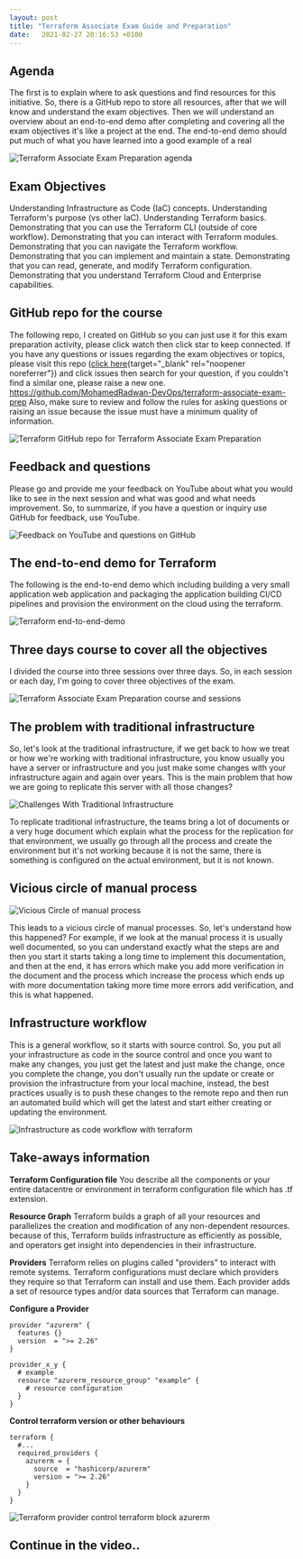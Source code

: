 ```yaml
---
layout: post
title: "Terraform Associate Exam Guide and Preparation"
date:   2021-02-27 20:16:53 +0100
---
```


## Agenda

The first is to explain where to ask questions and find resources for this initiative. So, there is a GitHub repo to store all resources, after that we will know and understand the exam objectives. Then we will understand an overview about an end-to-end demo after completing and covering all the exam objectives it\'s like a project at the end. The end-to-end demo should put much of what you have learned into a good example of a real 

![Terraform Associate Exam Preparation agenda](/assets/images/2021/02/Terraform-Associate-Exam-Preparation-agenda-1024x577.png)
## Exam Objectives

Understanding Infrastructure as Code (IaC) concepts. Understanding Terraform\'s purpose (vs other IaC). Understanding Terraform basics. Demonstrating that you can use the Terraform CLI (outside of core workflow). Demonstrating that you can interact with Terraform modules. Demonstrating that you can navigate the Terraform workflow. Demonstrating that you can implement and maintain a state. Demonstrating that you can read, generate, and modify Terraform configuration. Demonstrating that you understand Terraform Cloud and Enterprise capabilities.

## GitHub repo for the course

The following repo, I created on GitHub so you can just use it for this exam preparation activity, please click watch then click star to keep connected. If you have any questions or issues regarding the exam objectives or topics, please visit this repo ([click here](https://github.com/MohamedRadwan-DevOps/terraform-associate-exam-prep){target="_blank" rel="noopener noreferrer"}) and click issues then search for your question, if you couldn\'t find a similar one, please raise a new one.
<https://github.com/MohamedRadwan-DevOps/terraform-associate-exam-prep>
Also, make sure to review and follow the rules for asking questions or raising an issue because the issue must have a minimum quality of information.

![Terraform GitHub repo for Terraform Associate Exam Preparation](/assets/images/2021/02/Terraform-GitHub-repo-for-Terraform-Associate-Exam-Preparation-1024x573.png)

## Feedback and questions

Please go and provide me your feedback on YouTube about what you would like to see in the next session and what was good and what needs improvement. So, to summarize, if you have a question or inquiry use GitHub for feedback, use YouTube.

![Feedback on YouTube and questions on GitHub](/assets/images/2021/02/Feedback-on-YouTube-and-questions-on-GitHub-1024x572.png)

## The end-to-end demo for Terraform

The following is the end-to-end demo which including building a very small application web application and packaging the application building CI/CD pipelines and provision the environment on the cloud using the terraform.

![Terraform end-to-end-demo](/assets/images/2021/02/Terraform-end-to-end-demo-1024x575.png)

## Three days course to cover all the objectives

I divided the course into three sessions over three days. So, in each session or each day, I\'m going to cover three objectives of the exam.

![Terraform Associate Exam Preparation course and sessions](/assets/images/2021/02/Terraform-Associate-Exam-Preparation-course-and-sessions-1024x574.png)

## The problem with traditional infrastructure

So, let\'s look at the traditional infrastructure, if we get back to how we treat or how we\'re working with traditional infrastructure, you know usually you have a server or infrastructure and you just make some changes with your infrastructure again and again over years. This is the main problem that how we are going to replicate this server with all those changes?

![Challenges With Traditional Infrastructure](/assets/images/2021/02/Challenges-With-Traditional-Infrastructure-1024x571.png)

To replicate traditional infrastructure, the teams bring a lot of documents or a very huge document which explain what the process for the replication for that environment, we usually go through all the process and create the environment but it\'s not working because it is not the same, there is something is configured on the actual environment, but it is not known.

## Vicious circle of manual process

![Vicious Circle of manual process](/assets/images/2021/02/Vicious-Circle-of-manaual-process-1024x571.png)

This leads to a vicious circle of manual processes. So, let\'s understand how this happened? For example, if we look at the manual process it is usually well documented, so you can understand exactly what the steps are and then you start it starts taking a long time to implement this documentation, and then at the end, it has errors which make you add more verification in the document and the process which increase the process which ends up with more documentation taking more time more errors add verification, and this is what happened.

## Infrastructure workflow

This is a general workflow, so it starts with source control. So, you put all your infrastructure as code in the source control and once you want to make any changes, you just get the latest and just make the change, once you complete the change, you don\'t usually run the update or create or provision the infrastructure from your local machine, instead, the best practices usually is to push these changes to the remote repo and then run an automated build which will get the latest and start either creating or updating the environment.

![Infrastructure as code workflow with terraform](/assets/images/2021/02/Infrastructure-as-code-workflow-with-terraform-1024x572.png)

## Take-aways information

**Terraform Configuration file** You describe all the components or your entire datacentre or environment in terraform configuration file which has .tf extension.

**Resource Graph** Terraform builds a graph of all your resources and parallelizes the creation and modification of any non-dependent resources. because of this, Terraform builds infrastructure as efficiently as possible, and operators get insight into dependencies in their infrastructure.

**Providers** Terraform relies on plugins called "providers" to interact with remote systems. Terraform configurations must declare which providers they require so that Terraform can install and use them. Each provider adds a set of resource types and/or data sources that Terraform can manage.

**Configure a Provider** 

```hcl
provider "azurerm" {
  features {}
  version  = ">= 2.26"
}

provider_x_y {
  # example
  resource "azurerm_resource_group" "example" {
    # resource configuration
  }
}
```


**Control terraform version or other behaviours** 

```hcl
terraform {
  #...
  required_providers {
    azurerm = {
      source  = "hashicorp/azurerm"
      version = ">= 2.26"
    }
  }
}
```

![Terraform provider control terraform block azurerm](/assets/images/2021/02/Terraform-provider-control-terraform-block-azurerm-1024x576.png)

## Continue in the video..
